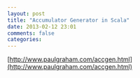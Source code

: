 ```yaml
---
layout: post
title: "Accumulator Generator in Scala"
date: 2013-02-12 23:01
comments: false
categories:
---
```


[http://www.paulgraham.com/accgen.html](http://www.paulgraham.com/accgen.html)

<!-- more -->
<div class="row">
	<div class="span8">
		<script src="https://gist.github.com/cacoco/4757252.js"></script>
	</div>
</div>